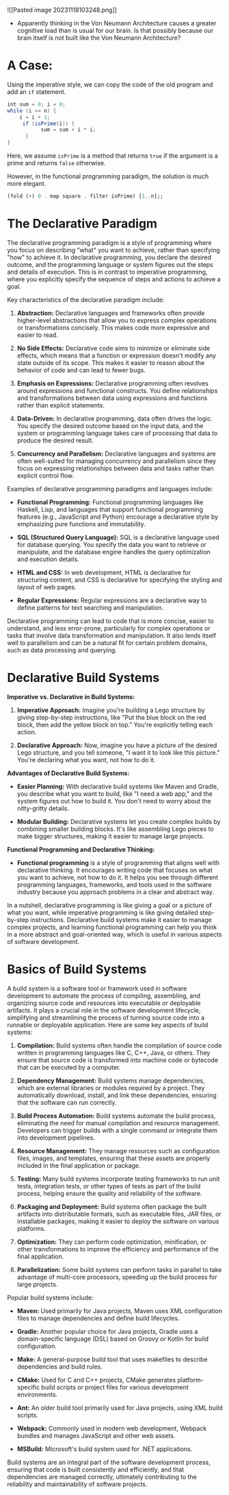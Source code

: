 ![[Pasted image 20231118103248.png]]
- Apparently thinking in the Von Neumann Architecture causes a greater cognitive load than is usual for our brain. Is that possibly because our brain itself is not built like the Von Neumann Architecture?

# A Case:
Using the imperative style, we can copy the code of the old program and add an `if` statement.

```java
int sum = 0; i = 0;
while (i <= n) {
	i = i + 1;   
	 if (isPrime(i)) {
	       sum = sum + i * i;   
	  }
}
```

Here, we assume `isPrime` is a method that returns `true` if the argument is a prime and returns `false` otherwise.

However, in the functional programming paradigm, the solution is much more elegant.

```haskell
(fold (+) 0 . map square . filter isPrime) [1..n];;
```

# The Declarative Paradigm
The declarative programming paradigm is a style of programming where you focus on describing "what" you want to achieve, rather than specifying "how" to achieve it. In declarative programming, you declare the desired outcome, and the programming language or system figures out the steps and details of execution. This is in contrast to imperative programming, where you explicitly specify the sequence of steps and actions to achieve a goal.

Key characteristics of the declarative paradigm include:

1. **Abstraction:** Declarative languages and frameworks often provide higher-level abstractions that allow you to express complex operations or transformations concisely. This makes code more expressive and easier to read.

2. **No Side Effects:** Declarative code aims to minimize or eliminate side effects, which means that a function or expression doesn't modify any state outside of its scope. This makes it easier to reason about the behavior of code and can lead to fewer bugs.

3. **Emphasis on Expressions:** Declarative programming often revolves around expressions and functional constructs. You define relationships and transformations between data using expressions and functions rather than explicit statements.

4. **Data-Driven:** In declarative programming, data often drives the logic. You specify the desired outcome based on the input data, and the system or programming language takes care of processing that data to produce the desired result.

5. **Concurrency and Parallelism:** Declarative languages and systems are often well-suited for managing concurrency and parallelism since they focus on expressing relationships between data and tasks rather than explicit control flow.

Examples of declarative programming paradigms and languages include:

- **Functional Programming:** Functional programming languages like Haskell, Lisp, and languages that support functional programming features (e.g., JavaScript and Python) encourage a declarative style by emphasizing pure functions and immutability.

- **SQL (Structured Query Language):** SQL is a declarative language used for database querying. You specify the data you want to retrieve or manipulate, and the database engine handles the query optimization and execution details.

- **HTML and CSS:** In web development, HTML is declarative for structuring content, and CSS is declarative for specifying the styling and layout of web pages.

- **Regular Expressions:** Regular expressions are a declarative way to define patterns for text searching and manipulation.

Declarative programming can lead to code that is more concise, easier to understand, and less error-prone, particularly for complex operations or tasks that involve data transformation and manipulation. It also lends itself well to parallelism and can be a natural fit for certain problem domains, such as data processing and querying.

# Declarative Build Systems

**Imperative vs. Declarative in Build Systems:**

1. **Imperative Approach:** Imagine you're building a Lego structure by giving step-by-step instructions, like "Put the blue block on the red block, then add the yellow block on top." You're explicitly telling each action.

2. **Declarative Approach:** Now, imagine you have a picture of the desired Lego structure, and you tell someone, "I want it to look like this picture." You're declaring what you want, not how to do it.

**Advantages of Declarative Build Systems:**

- **Easier Planning:** With declarative build systems like Maven and Gradle, you describe what you want to build, like "I need a web app," and the system figures out how to build it. You don't need to worry about the nitty-gritty details.

- **Modular Building:** Declarative systems let you create complex builds by combining smaller building blocks. It's like assembling Lego pieces to make bigger structures, making it easier to manage large projects.

**Functional Programming and Declarative Thinking:**

- **Functional programming** is a style of programming that aligns well with declarative thinking. It encourages writing code that focuses on what you want to achieve, not how to do it. It helps you see through different programming languages, frameworks, and tools used in the software industry because you approach problems in a clear and abstract way.

In a nutshell, declarative programming is like giving a goal or a picture of what you want, while imperative programming is like giving detailed step-by-step instructions. Declarative build systems make it easier to manage complex projects, and learning functional programming can help you think in a more abstract and goal-oriented way, which is useful in various aspects of software development.

# Basics of Build Systems 
A build system is a software tool or framework used in software development to automate the process of compiling, assembling, and organizing source code and resources into executable or deployable artifacts. It plays a crucial role in the software development lifecycle, simplifying and streamlining the process of turning source code into a runnable or deployable application. Here are some key aspects of build systems:

1. **Compilation:** Build systems often handle the compilation of source code written in programming languages like C, C++, Java, or others. They ensure that source code is transformed into machine code or bytecode that can be executed by a computer.

2. **Dependency Management:** Build systems manage dependencies, which are external libraries or modules required by a project. They automatically download, install, and link these dependencies, ensuring that the software can run correctly.

3. **Build Process Automation:** Build systems automate the build process, eliminating the need for manual compilation and resource management. Developers can trigger builds with a single command or integrate them into development pipelines.

4. **Resource Management:** They manage resources such as configuration files, images, and templates, ensuring that these assets are properly included in the final application or package.

5. **Testing:** Many build systems incorporate testing frameworks to run unit tests, integration tests, or other types of tests as part of the build process, helping ensure the quality and reliability of the software.

6. **Packaging and Deployment:** Build systems often package the built artifacts into distributable formats, such as executable files, JAR files, or installable packages, making it easier to deploy the software on various platforms.

7. **Optimization:** They can perform code optimization, minification, or other transformations to improve the efficiency and performance of the final application.

8. **Parallelization:** Some build systems can perform tasks in parallel to take advantage of multi-core processors, speeding up the build process for large projects.

Popular build systems include:

- **Maven:** Used primarily for Java projects, Maven uses XML configuration files to manage dependencies and define build lifecycles.

- **Gradle:** Another popular choice for Java projects, Gradle uses a domain-specific language (DSL) based on Groovy or Kotlin for build configuration.

- **Make:** A general-purpose build tool that uses makefiles to describe dependencies and build rules.

- **CMake:** Used for C and C++ projects, CMake generates platform-specific build scripts or project files for various development environments.

- **Ant:** An older build tool primarily used for Java projects, using XML build scripts.

- **Webpack:** Commonly used in modern web development, Webpack bundles and manages JavaScript and other web assets.

- **MSBuild:** Microsoft's build system used for .NET applications.

Build systems are an integral part of the software development process, ensuring that code is built consistently and efficiently, and that dependencies are managed correctly, ultimately contributing to the reliability and maintainability of software projects.






